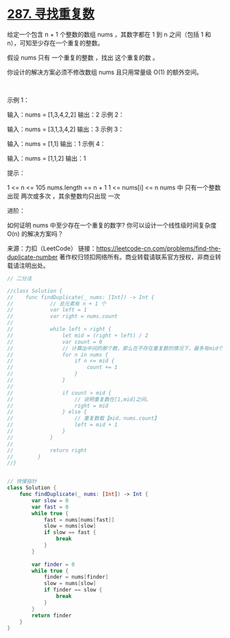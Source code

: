 
# [287. 寻找重复数](https://leetcode-cn.com/problems/find-the-duplicate-number/)

给定一个包含 n + 1 个整数的数组 nums ，其数字都在 1 到 n 之间（包括 1 和 n），可知至少存在一个重复的整数。

假设 nums 只有 一个重复的整数 ，找出 这个重复的数 。

你设计的解决方案必须不修改数组 nums 且只用常量级 O(1) 的额外空间。

 

示例 1：

输入：nums = [1,3,4,2,2]
输出：2
示例 2：

输入：nums = [3,1,3,4,2]
输出：3
示例 3：

输入：nums = [1,1]
输出：1
示例 4：

输入：nums = [1,1,2]
输出：1
 

提示：

1 <= n <= 105
nums.length == n + 1
1 <= nums[i] <= n
nums 中 只有一个整数 出现 两次或多次 ，其余整数均只出现 一次
 

进阶：

如何证明 nums 中至少存在一个重复的数字?
你可以设计一个线性级时间复杂度 O(n) 的解决方案吗？

来源：力扣（LeetCode）
链接：https://leetcode-cn.com/problems/find-the-duplicate-number
著作权归领扣网络所有。商业转载请联系官方授权，非商业转载请注明出处。


```swift 
// 二分法

//class Solution {
//    func findDuplicate(_ nums: [Int]) -> Int {
//            // 总元素有 n + 1 个
//            var left = 1
//            var right = nums.count
//
//            while left < right {
//                let mid = (right + left) / 2
//                var count = 0
//                // 计算出中间的那个数，那么在不存在重复数的情况下，最多有mid个数，并且都是<=mid
//                for n in nums {
//                    if n <= mid {
//                        count += 1
//                    }
//                }
//
//                if count > mid {
//                    // 说明重复数在[1,mid]之间。
//                    right = mid
//                } else {
//                    // 重复数载【mid，nums.count】
//                    left = mid + 1
//                }
//            }
//
//            return right
//        }
//}


// 快慢指针
class Solution {
    func findDuplicate(_ nums: [Int]) -> Int {
        var slow = 0
        var fast = 0
        while true {
            fast = nums[nums[fast]]
            slow = nums[slow]
            if slow == fast {
                break
            }
        }
        
        var finder = 0
        while true {
            finder = nums[finder]
            slow = nums[slow]
            if finder == slow {
                break
            }
        }
        return finder
    }
}
```
